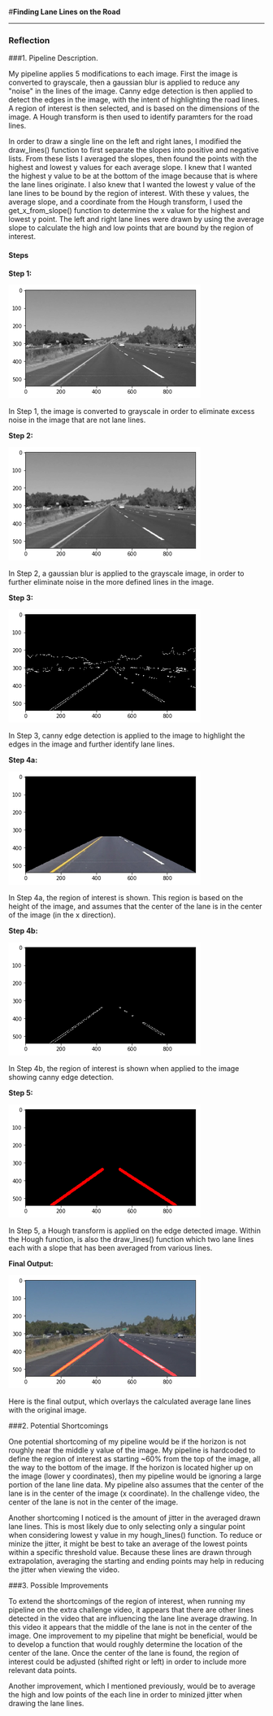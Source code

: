 #**Finding Lane Lines on the Road** 

---

### Reflection

###1. Pipeline Description.

My pipeline applies 5 modifications to each image.  First the image is converted to grayscale, then a gaussian blur is applied to reduce any "noise" in the lines of the image.  Canny edge detection is then applied to detect the edges in the image, with the intent of highlighting the road lines.  A region of interest is then selected, and is based on the dimensions of the image.  A Hough transform is then used to identify paramters for the road lines.

In order to draw a single line on the left and right lanes, I modified the draw_lines() function to first separate the slopes into positive and negative lists.  From these lists I averaged the slopes, then found the points with the highest and lowest y values for each average slope.  I knew that I wanted the highest y value to be at the bottom of the image because that is where the lane lines originate.  I also knew that I wanted the lowest y value of the lane lines to be bound by the region of interest.  With these y values, the average slope, and a coordinate from the Hough transform, I used the get_x_from_slope() function to determine the x value for the highest and lowest y point.  The left and right lane lines were drawn by using the average slope to calculate the high and low points that are bound by the region of interest.

#### Steps
**Step 1:**

<img src="/writeup_images/grayscale.jpg" alt="Grayscale" />

In Step 1, the image is converted to grayscale in order to eliminate excess noise in the image that are not lane lines.

**Step 2:**

<img src="/writeup_images/gaussian.jpg" alt="Gaussian" />

In Step 2, a gaussian blur is applied to the grayscale image, in order to further eliminate noise in the more defined lines in the image.

**Step 3:**

<img src="/writeup_images/canny.jpg" alt="Canny" />

In Step 3, canny edge detection is applied to the image to highlight the edges in the image and further identify lane lines.

**Step 4a:**

<img src="/writeup_images/region0.jpg" alt="Region on image" />

In Step 4a, the region of interest is shown.  This region is based on the height of the image, and assumes that the center of the lane is in the center of the image (in the x direction).

**Step 4b:**

<img src="/writeup_images/region.jpg" alt="Region on Canny" />

In Step 4b, the region of interest is shown when applied to the image showing canny edge detection.

**Step 5:**

<img src="/writeup_images/hough.jpg" alt="Hough" />

In Step 5, a Hough transform is applied on the edge detected image.  Within the Hough function, is also the draw_lines() function which two lane lines each with a slope that has been averaged from various lines.

**Final Output:**

<img src="/writeup_images/overlay.jpg" alt="Final image" />

Here is the final output, which overlays the calculated average lane lines with the original image.



###2. Potential Shortcomings


One potential shortcoming of my pipeline would be if the horizon is not roughly near the middle y value of the image.  My pipeline is hardcoded to define the region of interest as starting ~60% from the top of the image, all the way to the bottom of the image.  If the horizon is located higher up on the image (lower y coordinates), then my pipeline would be ignoring a large portion of the lane line data.  My pipeline also assumes that the center of the lane is in the center of the image (x coordinate).  In the challenge video, the center of the lane is not in the center of the image.

Another shortcoming I noticed is the amount of jitter in the averaged drawn lane lines.  This is most likely due to only selecting only a singular point when considering lowest y value in my hough_lines() function.  To reduce or minize the jitter, it might be best to take an average of the lowest points within a specific threshold value.  Because these lines are drawn through extrapolation, averaging the starting  and ending points may help in reducing the jitter when viewing the video.


###3. Possible Improvements

To extend the shortcomings of the region of interest, when running my pipeline on the extra challenge video, it appears that there are other lines detected in the video that are influencing the lane line average drawing.  In this video it appears that the middle of the lane is not in the center of the image.  One improvement to my pipeline that might be beneficial, would be to develop a function that would roughly determine the location of the center of the lane.  Once the center of the lane is found, the region of interest could be adjusted (shifted right or left) in order to include more relevant data points.

Another improvement, which I mentioned previously, would be to average the high and low points of the each line in order to minized jitter when drawing the lane lines.